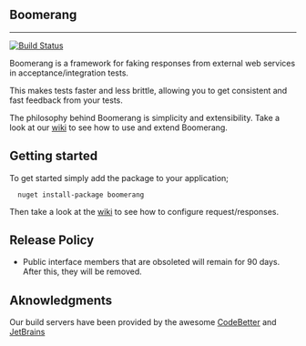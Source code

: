 Boomerang
---------
---------
[![Build Status](http://teamcity.codebetter.com/app/rest/builds/buildType:%28id:bt1142%29/statusIcon)](http://teamcity.codebetter.com/viewType.html?buildTypeId=bt1142&guest=1)

Boomerang is a framework for faking responses from external web services in acceptance/integration tests.  

This makes tests faster and less brittle, allowing you to get consistent and fast feedback from your tests.

The philosophy behind Boomerang is simplicity and extensibility.  Take a look at our [wiki](https://github.com/garfieldmoore/Boomerang/wiki) to see how to use and extend Boomerang.

Getting started
---------------

To get started simply add the package to your application;

      nuget install-package boomerang

Then take a look at the [wiki](https://github.com/garfieldmoore/Boomerang/wiki) to see how to configure request/responses.

Release Policy
--------------
* Public interface members that are obsoleted will remain for 90 days. After this, they will be removed.

Aknowledgments
--------------
Our build servers have been provided by the awesome [CodeBetter](http://www.codebetter.com) and [JetBrains](http://www.jetbrains.com)
